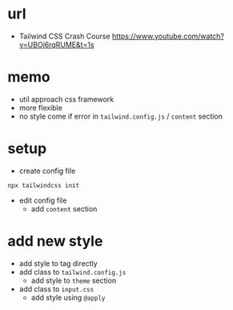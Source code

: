 # url

- Tailwind CSS Crash Course
  https://www.youtube.com/watch?v=UBOj6rqRUME&t=1s

# memo

- util approach css framework
- more flexible
- no style come if error in `tailwind.config.js` / `content` section

# setup

- create config file

```
npx tailwindcss init
```

- edit config file
  - add `content` section

# add new style

- add style to tag directly
- add class to `tailwind.config.js`
  - add style to `theme` section
- add class to `input.css`
  - add style using `@apply`
